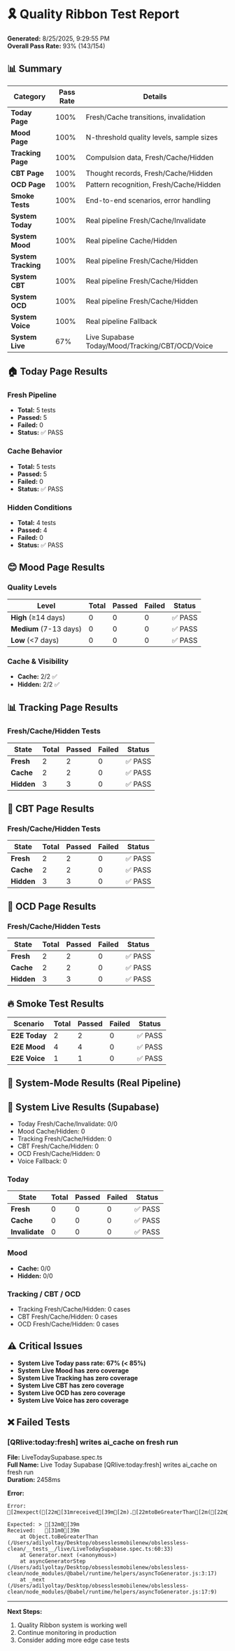 # 🎗️ Quality Ribbon Test Report

**Generated:** 8/25/2025, 9:29:55 PM  
**Overall Pass Rate:** 93% (143/154)

## 📊 Summary

| Category | Pass Rate | Details |
|----------|-----------|---------|
| **Today Page** | 100% | Fresh/Cache transitions, invalidation |
| **Mood Page** | 100% | N-threshold quality levels, sample sizes |
| **Tracking Page** | 100% | Compulsion data, Fresh/Cache/Hidden |
| **CBT Page** | 100% | Thought records, Fresh/Cache/Hidden |
| **OCD Page** | 100% | Pattern recognition, Fresh/Cache/Hidden |
| **Smoke Tests** | 100% | End-to-end scenarios, error handling |
| **System Today** | 100% | Real pipeline Fresh/Cache/Invalidate |
| **System Mood** | 100% | Real pipeline Cache/Hidden |
| **System Tracking** | 100% | Real pipeline Fresh/Cache/Hidden |
| **System CBT** | 100% | Real pipeline Fresh/Cache/Hidden |
| **System OCD** | 100% | Real pipeline Fresh/Cache/Hidden |
| **System Voice** | 100% | Real pipeline Fallback |
| **System Live** | 67% | Live Supabase Today/Mood/Tracking/CBT/OCD/Voice |

## 🏠 Today Page Results

### Fresh Pipeline
- **Total:** 5 tests
- **Passed:** 5 
- **Failed:** 0
- **Status:** ✅ PASS

### Cache Behavior  
- **Total:** 5 tests
- **Passed:** 5
- **Failed:** 0
- **Status:** ✅ PASS

### Hidden Conditions
- **Total:** 4 tests  
- **Passed:** 4
- **Failed:** 0
- **Status:** ✅ PASS

## 😊 Mood Page Results

### Quality Levels
| Level | Total | Passed | Failed | Status |
|-------|-------|--------|--------|---------|
| **High** (≥14 days) | 0 | 0 | 0 | ✅ PASS |
| **Medium** (7-13 days) | 0 | 0 | 0 | ✅ PASS |
| **Low** (<7 days) | 0 | 0 | 0 | ✅ PASS |

### Cache & Visibility
- **Cache:** 2/2 ✅
- **Hidden:** 2/2 ✅

## 📊 Tracking Page Results

### Fresh/Cache/Hidden Tests
| State | Total | Passed | Failed | Status |
|-------|-------|--------|--------|---------|
| **Fresh** | 2 | 2 | 0 | ✅ PASS |
| **Cache** | 2 | 2 | 0 | ✅ PASS |
| **Hidden** | 3 | 3 | 0 | ✅ PASS |

## 🧠 CBT Page Results  

### Fresh/Cache/Hidden Tests
| State | Total | Passed | Failed | Status |
|-------|-------|--------|--------|---------|
| **Fresh** | 2 | 2 | 0 | ✅ PASS |
| **Cache** | 2 | 2 | 0 | ✅ PASS |
| **Hidden** | 3 | 3 | 0 | ✅ PASS |

## 🔄 OCD Page Results

### Fresh/Cache/Hidden Tests  
| State | Total | Passed | Failed | Status |
|-------|-------|--------|--------|---------|
| **Fresh** | 2 | 2 | 0 | ✅ PASS |
| **Cache** | 2 | 2 | 0 | ✅ PASS |
| **Hidden** | 3 | 3 | 0 | ✅ PASS |

## 🔥 Smoke Test Results

| Scenario | Total | Passed | Failed | Status |
|----------|-------|--------|--------|---------|
| **E2E Today** | 2 | 2 | 0 | ✅ PASS |
| **E2E Mood** | 4 | 4 | 0 | ✅ PASS |
| **E2E Voice** | 1 | 1 | 0 | ✅ PASS |

## 🧪 System-Mode Results (Real Pipeline)

## 🧪 System Live Results (Supabase)
- Today Fresh/Cache/Invalidate: 0/0
- Mood Cache/Hidden: 0
- Tracking Fresh/Cache/Hidden: 0
- CBT Fresh/Cache/Hidden: 0
- OCD Fresh/Cache/Hidden: 0
- Voice Fallback: 0

### Today
| State | Total | Passed | Failed | Status |
|-------|-------|--------|--------|---------|
| **Fresh** | 0 | 0 | 0 | ✅ PASS |
| **Cache** | 0 | 0 | 0 | ✅ PASS |
| **Invalidate** | 0 | 0 | 0 | ✅ PASS |

### Mood
- **Cache:** 0/0
- **Hidden:** 0/0

### Tracking / CBT / OCD
- Tracking Fresh/Cache/Hidden: 0 cases
- CBT Fresh/Cache/Hidden: 0 cases
- OCD Fresh/Cache/Hidden: 0 cases

## ⚠️ Critical Issues

- **System Live Today pass rate: 67% (< 85%)**
- **System Live Mood has zero coverage**
- **System Live Tracking has zero coverage**
- **System Live CBT has zero coverage**
- **System Live OCD has zero coverage**
- **System Live Voice has zero coverage**




## ❌ Failed Tests

### [QRlive:today:fresh] writes ai_cache on fresh run
**File:** LiveTodaySupabase.spec.ts  
**Full Name:** Live Today Supabase [QRlive:today:fresh] writes ai_cache on fresh run  
**Duration:** 2458ms

**Error:**
```
Error: [2mexpect([22m[31mreceived[39m[2m).[22mtoBeGreaterThan[2m([22m[32mexpected[39m[2m)[22m

Expected: > [32m0[39m
Received:   [31m0[39m
    at Object.toBeGreaterThan (/Users/adilyoltay/Desktop/obsesslesmobilenew/obslessless-clean/__tests__/live/LiveTodaySupabase.spec.ts:60:33)
    at Generator.next (<anonymous>)
    at asyncGeneratorStep (/Users/adilyoltay/Desktop/obsesslesmobilenew/obslessless-clean/node_modules/@babel/runtime/helpers/asyncToGenerator.js:3:17)
    at _next (/Users/adilyoltay/Desktop/obsesslesmobilenew/obslessless-clean/node_modules/@babel/runtime/helpers/asyncToGenerator.js:17:9)
```



---

**Next Steps:**
1. Quality Ribbon system is working well
2. Continue monitoring in production
3. Consider adding more edge case tests
